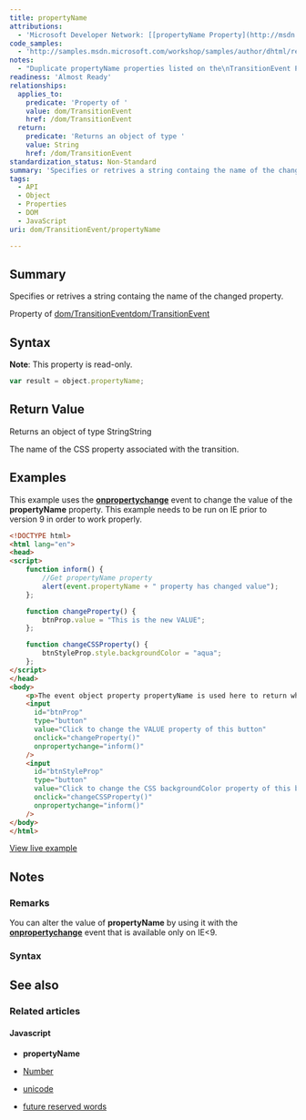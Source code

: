 ```yaml
---
title: propertyName
attributions:
  - 'Microsoft Developer Network: [[propertyName Property](http://msdn.microsoft.com/en-us/library/ie/hh772142(v=vs.85).aspx) Article]'
code_samples:
  - 'http://samples.msdn.microsoft.com/workshop/samples/author/dhtml/refs/propertyNameEX.htm'
notes:
  - "Duplicate propertyName properties listed on the\nTransitionEvent Page.\nhttp://docs.webplatform.org/wiki/dom/TransitionEvent\n>>http://docs.webplatform.org/wiki/dom/TransitionEvent/propertyName\n\n>>http://docs.webplatform.org/wiki/dom/TransitionEvent/propertyName"
readiness: 'Almost Ready'
relationships:
  applies_to:
    predicate: 'Property of '
    value: dom/TransitionEvent
    href: /dom/TransitionEvent
  return:
    predicate: 'Returns an object of type '
    value: String
    href: /dom/TransitionEvent
standardization_status: Non-Standard
summary: 'Specifies or retrives a string containg the name of the changed property.'
tags:
  - API
  - Object
  - Properties
  - DOM
  - JavaScript
uri: dom/TransitionEvent/propertyName

---
```

## Summary

Specifies or retrives a string containg the name of the changed property.

Property of [dom/TransitionEvent](/dom/TransitionEvent)[dom/TransitionEvent](/dom/TransitionEvent)

## Syntax

**Note**: This property is read-only.

``` js
var result = object.propertyName;
```

## Return Value

Returns an object of type StringString

The name of the CSS property associated with the transition.

## Examples

This example uses the [**onpropertychange**](/dom/Element/propertychange) event to change the value of the **propertyName** property. This example needs to be run on IE prior to version 9 in order to work properly.

``` html
<!DOCTYPE html>
<html lang="en">
<head>
<script>
    function inform() {
        //Get propertyName property
        alert(event.propertyName + " property has changed value");
    };

    function changeProperty() {
        btnProp.value = "This is the new VALUE";
    };

    function changeCSSProperty() {
        btnStyleProp.style.backgroundColor = "aqua";
    };
</script>
</head>
<body>
    <p>The event object property propertyName is used here to return which property has been altered.</p>
    <input
      id="btnProp"
      type="button"
      value="Click to change the VALUE property of this button"
      onclick="changeProperty()"
      onpropertychange="inform()"
    />
    <input
      id="btnStyleProp"
      type="button"
      value="Click to change the CSS backgroundColor property of this button"
      onclick="changeCSSProperty()"
      onpropertychange="inform()"
    />
</body>
</html>
```

[View live example](http://samples.msdn.microsoft.com/workshop/samples/author/dhtml/refs/propertyNameEX.htm)

## Notes

### Remarks

You can alter the value of **propertyName** by using it with the [**onpropertychange**](/dom/Element/propertychange) event that is available only on IE\<9.

### Syntax

## See also

### Related articles

#### Javascript

-   **propertyName**

-   [Number](/javascript/Number)

-   [unicode](/javascript/RegExp/unicode)

-   [future reserved words](/javascript/future_reserved_words)
